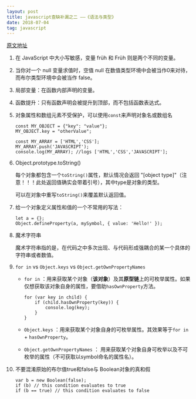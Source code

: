 ```yaml
---
layout: post
title: javascript查缺补漏之二 ——《语法与类型》
date: 2018-07-04
tag: javascript
---
```


[原文地址](https://developer.mozilla.org/zh-CN/docs/Web/JavaScript/Guide/Grammar_and_Types)

1. 在 JavaScript 中大小写敏感，变量 früh 和 Früh 则是两个不同的变量。

2. 当你对一个 null 变量求值时，空值 null 在数值类型环境中会被当作0来对待，而布尔类型环境中会被当作 false。

3. 局部变量：在函数内部声明的变量。

4. 函数提升：只有函数声明会被提升到顶部，而不包括函数表达式。

5. 对象属性和数组元素不受保护，可以使用`const`来声明对象名或数组名

    ```
    const MY_OBJECT = {"key": "value"};
    MY_OBJECT.key = "otherValue";

    const MY_ARRAY = ['HTML','CSS'];
    MY_ARRAY.push('JAVASCRIPT');
    console.log(MY_ARRAY); //logs ['HTML','CSS','JAVASCRIPT'];
    ```
6. Object.prototype.toString()

    每个对象都包含一个`toString()`属性，默认情况会返回 "[object type]"（注意！！！此处返回值确实会带着引号），其中type是对象的类型。

    可以在对象中重写`toString()`来覆盖默认返回值。

7. 给一个对象定义属性和值的一个不常用的写法：

    ```
    let a = {};
    Object.defineProperty(a, mySymbol, { value: 'Hello!' });
    ```

8. 魔术字符串

    魔术字符串指的是，在代码之中多次出现、与代码形成强耦合的某一个具体的字符串或者数值。

9. `for in` vs `Object.keys` vs `Object.getOwnPropertyNames`

    - `for in` ：用来获取某个对象（**该对象**）及其**原型链**上的可枚举属性。如果仅想获取该对象自身的属性，要借助`hasOwnProperty`方法。

        ```
        for (var key in child) {
            if (child.hasOwnProperty(key)) {
                console.log(key);
            }
        }
        ```
    
    - `Object.keys` ：用来获取某个对象自身的可枚举属性。其效果等于`for in` + `hasOwnProperty`。

    - `Object.getOwnPropertyNames` ： 用来获取某个对象自身可枚举以及不可枚举的属性（不可获取以symbol命名的属性名）。

10. 不要混淆原始的布尔值true和false与 Boolean对象的真和假

    ```
    var b = new Boolean(false);
    if (b) // this condition evaluates to true
    if (b == true) // this condition evaluates to false
    ```